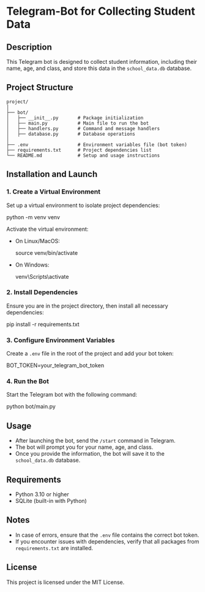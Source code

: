 # Telegram-Bot for Collecting Student Data

## Description

This Telegram bot is designed to collect student information, including their name, age, and class, and store this data in the `school_data.db` database.

## Project Structure

```
project/
│
├── bot/
│   ├── __init__.py       # Package initialization
│   ├── main.py           # Main file to run the bot
│   ├── handlers.py       # Command and message handlers
│   ├── database.py       # Database operations
│
├── .env                  # Environment variables file (bot token)
├── requirements.txt      # Project dependencies list
└── README.md             # Setup and usage instructions
```

## Installation and Launch

### 1. Create a Virtual Environment

Set up a virtual environment to isolate project dependencies:


python -m venv venv


Activate the virtual environment:

- On Linux/MacOS:

  source venv/bin/activate


- On Windows:

 
  venv\Scripts\activate


### 2. Install Dependencies

Ensure you are in the project directory, then install all necessary dependencies:


pip install -r requirements.txt


### 3. Configure Environment Variables

Create a `.env` file in the root of the project and add your bot token:


BOT_TOKEN=your_telegram_bot_token


### 4. Run the Bot

Start the Telegram bot with the following command:


python bot/main.py


## Usage

- After launching the bot, send the `/start` command in Telegram.
- The bot will prompt you for your name, age, and class.
- Once you provide the information, the bot will save it to the `school_data.db` database.

## Requirements

- Python 3.10 or higher
- SQLite (built-in with Python)

## Notes

- In case of errors, ensure that the `.env` file contains the correct bot token.
- If you encounter issues with dependencies, verify that all packages from `requirements.txt` are installed.

## License

This project is licensed under the MIT License.

